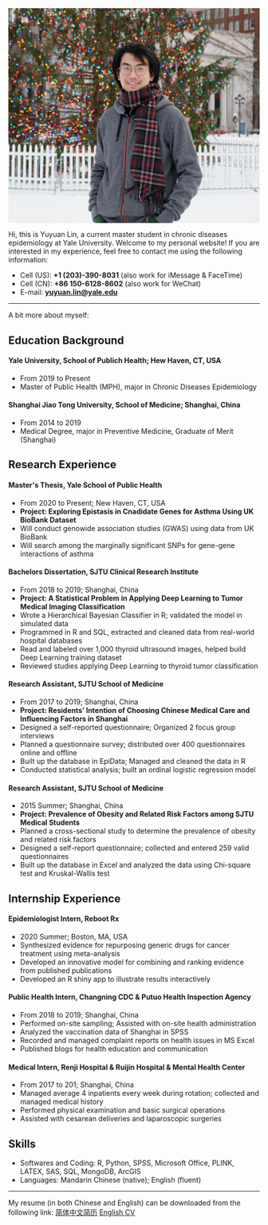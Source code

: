 <!--- Photo --> 
<div>
<img src="https://github.com/yuyuan-lin/yuyuan-lin.github.io/blob/master/materials/portrait.JPG"  width="600" align="middle" />
</div>

<!--- Greeting -->
Hi, this is Yuyuan Lin, a current master student in chronic diseases epidemiology at Yale University. Welcome to my personal website! If you are interested in my experience, feel free to contact me using the following information:

<!--- Contact me -->
* Cell (US): **+1 (203)-390-8031** (also work for iMessage & FaceTime)
* Cell (CN): **+86 150-6128-8602** (also work for WeChat)
* E-mail: **yuyuan.lin@yale.edu**

****
<!--- My resume -->
A bit more about myself:
## Education Background

#### Yale University, School of Publich Health; Hew Haven, CT, USA
* From 2019 to Present
* Master of Public Health (MPH), major in Chronic Diseases Epidemiology

#### Shanghai Jiao Tong University, School of Medicine; Shanghai, China
* From 2014 to 2019
* Medical Degree, major in Preventive Medicine, Graduate of Merit (Shanghai)

## Research Experience

#### Master's Thesis, Yale School of Public Health
* From 2020 to Present; New Haven, CT, USA
* **Project: Exploring Epistasis in Cnadidate Genes for Asthma Using UK BioBank Dataset**
* Will conduct genowide association studies (GWAS) using data from UK BioBank
* Will search among the marginally significant SNPs for gene-gene interactions of asthma


#### Bachelors Dissertation, SJTU Clinical Research Institute
* From 2018 to 2019; Shanghai, China
* **Project: A Statistical Problem in Applying Deep Learning to Tumor Medical Imaging Classification**
* Wrote a Hierarchical Bayesian Classifier in R; validated the model in simulated data
* Programmed in R and SQL, extracted and cleaned data from real-world hospital databases
* Read and labeled over 1,000 thyroid ultrasound images, helped build Deep Learning training dataset
* Reviewed studies applying Deep Learning to thyroid tumor classification


#### Research Assistant, SJTU School of Medicine
* From 2017 to 2019; Shanghai, China
* **Project: Residents’ Intention of Choosing Chinese Medical Care and Influencing Factors in Shanghai**
* Designed a self-reported questionnaire; Organized 2 focus group interviews
* Planned a questionnaire survey; distributed over 400 questionnaires online and offline
* Built up the database in EpiData; Managed and cleaned the data in R
* Conducted statistical analysis; built an ordinal logistic regression model

#### Research Assistant, SJTU School of Medicine
* 2015 Summer; Shanghai, China
* **Project: Prevalence of Obesity and Related Risk Factors among SJTU Medical Students**
* Planned a cross-sectional study to determine the prevalence of obesity and related risk factors
* Designed a self-report questionnaire; collected and entered 259 valid questionnaires
* Built up the database in Excel and analyzed the data using Chi-square test and Kruskal-Wallis test


## Internship Experience

#### Epidemiologist Intern, Reboot Rx
* 2020 Summer; Boston, MA, USA
* Synthesized evidence for repurposing generic drugs for cancer treatment using meta-analysis
* Developed an innovative model for combining and ranking evidence from published publications
* Developed an R shiny app to illustrate results interactively

#### Public Health Intern, Changning CDC & Putuo Health Inspection Agency
* From 2018 to 2019; Shanghai, China
* Performed on-site sampling; Assisted with on-site health administration
* Analyzed the vaccination data of Shanghai in SPSS
* Recorded and managed complaint reports on health issues in MS Excel
* Published blogs for health education and communication


#### Medical Intern, Renji Hospital & Ruijin Hospital & Mental Health Center
* From 2017 to 201; Shanghai, China
* Managed average 4 inpatients every week during rotation; collected and managed medical history
* Performed physical examination and basic surgical operations 
* Assisted with cesarean deliveries and laparoscopic surgeries


## Skills
* Softwares and Coding: R, Python, SPSS, Microsoft Office, PLINK, LATEX, SAS, SQL, MongoDB, ArcGIS
* Languages: Mandarin Chinese (native); English (fluent)

****

<!--- Download My Resume -->
My resume (in both Chinese and English) can be downloaded from the following link: [简体中文简历](https://github.com/yuyuan-lin/yuyuan-lin.github.io/blob/master/materials/YuyuanLin_resume_CN.pdf) [English CV](https://github.com/yuyuan-lin/yuyuan-lin.github.io/blob/master/materials/yuyuan_cv.pdf)
